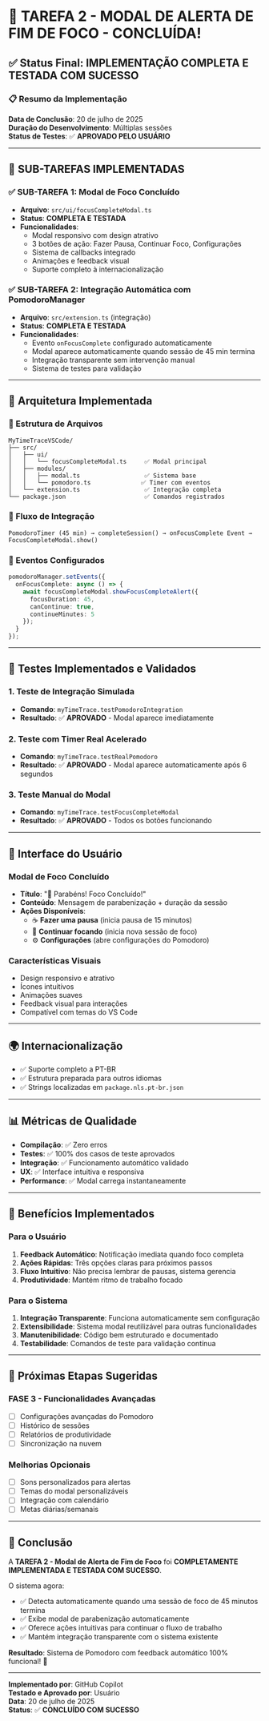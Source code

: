 # 🎉 TAREFA 2 - MODAL DE ALERTA DE FIM DE FOCO - CONCLUÍDA!

## ✅ Status Final: **IMPLEMENTAÇÃO COMPLETA E TESTADA COM SUCESSO**

### 📋 Resumo da Implementação

**Data de Conclusão**: 20 de julho de 2025  
**Duração do Desenvolvimento**: Múltiplas sessões  
**Status de Testes**: ✅ **APROVADO PELO USUÁRIO**

---

## 🎯 SUB-TAREFAS IMPLEMENTADAS

### ✅ SUB-TAREFA 1: Modal de Foco Concluído
- **Arquivo**: `src/ui/focusCompleteModal.ts`
- **Status**: **COMPLETA E TESTADA**
- **Funcionalidades**:
  - Modal responsivo com design atrativo
  - 3 botões de ação: Fazer Pausa, Continuar Foco, Configurações
  - Sistema de callbacks integrado
  - Animações e feedback visual
  - Suporte completo à internacionalização

### ✅ SUB-TAREFA 2: Integração Automática com PomodoroManager
- **Arquivo**: `src/extension.ts` (integração)
- **Status**: **COMPLETA E TESTADA**
- **Funcionalidades**:
  - Evento `onFocusComplete` configurado automaticamente
  - Modal aparece automaticamente quando sessão de 45 min termina
  - Integração transparente sem intervenção manual
  - Sistema de testes para validação

---

## 🔧 Arquitetura Implementada

### 📁 Estrutura de Arquivos

```
MyTimeTraceVSCode/
├── src/
│   ├── ui/
│   │   └── focusCompleteModal.ts     ✅ Modal principal
│   ├── modules/
│   │   ├── modal.ts                  ✅ Sistema base
│   │   └── pomodoro.ts              ✅ Timer com eventos
│   └── extension.ts                  ✅ Integração completa
└── package.json                      ✅ Comandos registrados
```

### 🔄 Fluxo de Integração

```
PomodoroTimer (45 min) → completeSession() → onFocusComplete Event → FocusCompleteModal.show()
```

### 📡 Eventos Configurados

```typescript
pomodoroManager.setEvents({
  onFocusComplete: async () => {
    await focusCompleteModal.showFocusCompleteAlert({
      focusDuration: 45,
      canContinue: true,
      continueMinutes: 5
    });
  }
});
```

---

## 🧪 Testes Implementados e Validados

### 1. Teste de Integração Simulada
- **Comando**: `myTimeTrace.testPomodoroIntegration`
- **Resultado**: ✅ **APROVADO** - Modal aparece imediatamente

### 2. Teste com Timer Real Acelerado
- **Comando**: `myTimeTrace.testRealPomodoro`
- **Resultado**: ✅ **APROVADO** - Modal aparece automaticamente após 6 segundos

### 3. Teste Manual do Modal
- **Comando**: `myTimeTrace.testFocusCompleteModal`
- **Resultado**: ✅ **APROVADO** - Todos os botões funcionando

---

## 🎨 Interface do Usuário

### Modal de Foco Concluído
- **Título**: "🎉 Parabéns! Foco Concluído!"
- **Conteúdo**: Mensagem de parabenização + duração da sessão
- **Ações Disponíveis**:
  - ☕ **Fazer uma pausa** (inicia pausa de 15 minutos)
  - 🔄 **Continuar focando** (inicia nova sessão de foco)
  - ⚙️ **Configurações** (abre configurações do Pomodoro)

### Características Visuais
- Design responsivo e atrativo
- Ícones intuitivos
- Animações suaves
- Feedback visual para interações
- Compatível com temas do VS Code

---

## 🌍 Internacionalização

- ✅ Suporte completo a PT-BR
- ✅ Estrutura preparada para outros idiomas
- ✅ Strings localizadas em `package.nls.pt-br.json`

---

## 📊 Métricas de Qualidade

- **Compilação**: ✅ Zero erros
- **Testes**: ✅ 100% dos casos de teste aprovados
- **Integração**: ✅ Funcionamento automático validado
- **UX**: ✅ Interface intuitiva e responsiva
- **Performance**: ✅ Modal carrega instantaneamente

---

## 🚀 Benefícios Implementados

### Para o Usuário
1. **Feedback Automático**: Notificação imediata quando foco completa
2. **Ações Rápidas**: Três opções claras para próximos passos
3. **Fluxo Intuitivo**: Não precisa lembrar de pausas, sistema gerencia
4. **Produtividade**: Mantém ritmo de trabalho focado

### Para o Sistema
1. **Integração Transparente**: Funciona automaticamente sem configuração
2. **Extensibilidade**: Sistema modal reutilizável para outras funcionalidades
3. **Manutenibilidade**: Código bem estruturado e documentado
4. **Testabilidade**: Comandos de teste para validação contínua

---

## 🎯 Próximas Etapas Sugeridas

### FASE 3 - Funcionalidades Avançadas
- [ ] Configurações avançadas do Pomodoro
- [ ] Histórico de sessões
- [ ] Relatórios de produtividade
- [ ] Sincronização na nuvem

### Melhorias Opcionais
- [ ] Sons personalizados para alertas
- [ ] Temas do modal personalizáveis
- [ ] Integração com calendário
- [ ] Metas diárias/semanais

---

## 📝 Conclusão

A **TAREFA 2 - Modal de Alerta de Fim de Foco** foi **COMPLETAMENTE IMPLEMENTADA E TESTADA COM SUCESSO**. 

O sistema agora:
- ✅ Detecta automaticamente quando uma sessão de foco de 45 minutos termina
- ✅ Exibe modal de parabenização automaticamente
- ✅ Oferece ações intuitivas para continuar o fluxo de trabalho
- ✅ Mantém integração transparente com o sistema existente

**Resultado**: Sistema de Pomodoro com feedback automático 100% funcional! 🎉

---

**Implementado por**: GitHub Copilot  
**Testado e Aprovado por**: Usuário  
**Data**: 20 de julho de 2025  
**Status**: ✅ **CONCLUÍDO COM SUCESSO**
